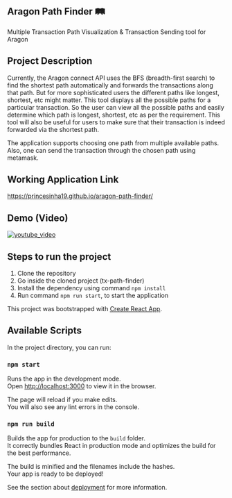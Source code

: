 ## Aragon Path Finder 🛤
Multiple Transaction Path Visualization & Transaction Sending tool for Aragon 
<br> 

## Project Description
Currently, the Aragon connect API uses the BFS (breadth-first search) to find the shortest path automatically and forwards the transactions along that path. But for more sophisticated users the different paths like longest, shortest, etc might matter. This tool displays all the possible paths for a particular transaction. So the user can view all the possible paths and easily determine which path is longest, shortest, etc as per the requirement. This tool will also be useful for users to make sure that their transaction is indeed forwarded via the shortest path.

The application supports choosing one path from multiple available paths. Also, one can send the transaction through the chosen path using metamask. 
<br>

## Working Application Link
https://princesinha19.github.io/aragon-path-finder/

## Demo (Video)
[![youtube_video](https://img.youtube.com/vi/522-Q7si35w/0.jpg)](https://youtu.be/522-Q7si35w) 
<br> 

## Steps to run the project
1. Clone the repository
2. Go inside the cloned project (tx-path-finder) 
3. Install the dependency using command `npm install`
3. Run command `npm run start`, to start the application

This project was bootstrapped with [Create React App](https://github.com/facebook/create-react-app).

## Available Scripts

In the project directory, you can run:

### `npm start`

Runs the app in the development mode.<br />
Open [http://localhost:3000](http://localhost:3000) to view it in the browser.

The page will reload if you make edits.<br />
You will also see any lint errors in the console.

### `npm run build`

Builds the app for production to the `build` folder.<br />
It correctly bundles React in production mode and optimizes the build for the best performance.

The build is minified and the filenames include the hashes.<br />
Your app is ready to be deployed!

See the section about [deployment](https://facebook.github.io/create-react-app/docs/deployment) for more information.
